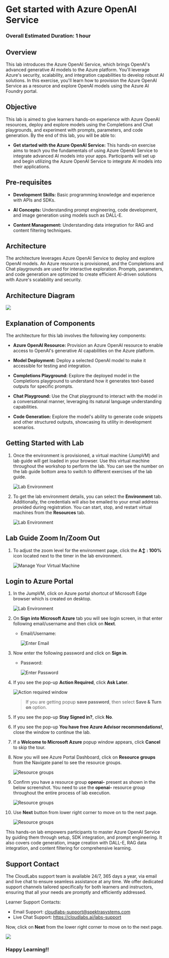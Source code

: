 # Get started with Azure OpenAI Service

### Overall Estimated Duration: 1 hour

## Overview

This lab introduces the Azure OpenAI Service, which brings OpenAI's advanced generative AI models to the Azure platform. You'll leverage Azure's security, scalability, and integration capabilities to develop robust AI solutions. In this exercise, you'll learn how to provision the Azure OpenAI Service as a resource and explore OpenAI models using the Azure AI Foundry portal.

## Objective

This lab is aimed to give learners hands-on experience with Azure OpenAI resources, deploy and explore models using the Completions and Chat playgrounds, and experiment with prompts, parameters, and code generation. By the end of this lab, you will be able to:

- **Get started with the Azure OpenAI Service:** This hands-on exercise aims to teach you the fundamentals of using Azure OpenAI Service to integrate advanced AI models into your apps. Participants will set up and begin utilizing the Azure OpenAI Service to integrate AI models into their applications.

## Pre-requisites

- **Development Skills:** Basic programming knowledge and experience with APIs and SDKs.

- **AI Concepts:** Understanding prompt engineering, code development, and image generation using models such as DALL-E.

- **Content Management:** Understanding data integration for RAG and content filtering techniques.

## Architecture

The architecture leverages Azure OpenAI Service to deploy and explore OpenAI models. An Azure resource is provisioned, and the Completions and Chat playgrounds are used for interactive exploration. Prompts, parameters, and code generation are optimized to create efficient AI-driven solutions with Azure's scalability and security.

## Architecture Diagram

 ![](../media/lab1arc.JPG)

## Explanation of Components

The architecture for this lab involves the following key components:

- **Azure OpenAI Resource:** Provision an Azure OpenAI resource to enable access to OpenAI's generative AI capabilities on the Azure platform.

- **Model Deployment:** Deploy a selected OpenAI model to make it accessible for testing and integration.

- **Completions Playground:** Explore the deployed model in the Completions playground to understand how it generates text-based outputs for specific prompts.

- **Chat Playground:** Use the Chat playground to interact with the model in a conversational manner, leveraging its natural language understanding capabilities.

- **Code Generation:** Explore the model's ability to generate code snippets and other structured outputs, showcasing its utility in development scenarios.

## Getting Started with Lab

1. Once the environment is provisioned, a virtual machine (JumpVM) and lab guide will get loaded in your browser. Use this virtual machine throughout the workshop to perform the lab. You can see the number on the lab guide bottom area to switch to different exercises of the lab guide.

   ![](../media/Getstarted-1.png "Lab Environment")
   
1. To get the lab environment details, you can select the **Environment** tab. Additionally, the credentials will also be emailed to your email address provided during registration. You can start, stop, and restart virtual machines from the **Resources** tab.

   ![](../media/getstarted-2.png "Lab Environment")

## Lab Guide Zoom In/Zoom Out

1. To adjust the zoom level for the environment page, click the **A↕ : 100%** icon located next to the timer in the lab environment.

   ![Manage Your Virtual Machine](../media/labzoom-1.png)

## Login to Azure Portal
1. In the JumpVM, click on Azure portal shortcut of Microsoft Edge browser which is created on desktop.

   ![](../media/getstarted-3.png "Lab Environment")
   
1. On **Sign into Microsoft Azure** tab you will see login screen, in that enter following email/username and then click on **Next**. 
   * Email/Username: <inject key="AzureAdUserEmail"></inject>
   
     ![](../media/image7.png "Enter Email")
     
1. Now enter the following password and click on **Sign in**.
   * Password: <inject key="AzureAdUserPassword"></inject>
   
     ![](../media/image8.png "Enter Password")
     
1. If you see the pop-up **Action Required**, click **Ask Later**.

     ![](../media/asklater.png "Action required window")
     
    > If you are getting popup **save password**, then select **Save & Turn on** option.
       
1. If you see the pop-up **Stay Signed in?**, click **No**.

1. If you see the pop-up **You have free Azure Advisor recommendations!**, close the window to continue the lab.

1. If a **Welcome to Microsoft Azure** popup window appears, click **Cancel** to skip the tour.

1. Now you will see Azure Portal Dashboard, click on **Resource groups** from the Navigate panel to see the resource groups.

     ![](../media/select-rg.png "Resource groups")

1. Confirm you have a resource group **openai-<inject key="Deployment-id" enableCopy="false"/>** present as shown in the below screenshot. You need to use the **openai-<inject key="Deployment-id" enableCopy="false"/>** resource group throughout the entire process of lab execution.

     ![](../media/rg.png "Resource groups")
   
1. Use **Next** button from lower right corner to move on to the next page.

   ![](../media/next1.png "Resource groups")


This hands-on lab empowers participants to master Azure OpenAI Service by guiding them through setup, SDK integration, and prompt engineering. It also covers code generation, image creation with DALL-E, RAG data integration, and content filtering for comprehensive learning.
 
## Support Contact
 
The CloudLabs support team is available 24/7, 365 days a year, via email and live chat to ensure seamless assistance at any time. We offer dedicated support channels tailored specifically for both learners and instructors, ensuring that all your needs are promptly and efficiently addressed.

Learner Support Contacts:
- Email Support: cloudlabs-support@spektrasystems.com
- Live Chat Support: https://cloudlabs.ai/labs-support

Now, click on **Next** from the lower right corner to move on to the next page.

  ![](../media/n14.png)

### Happy Learning!!
